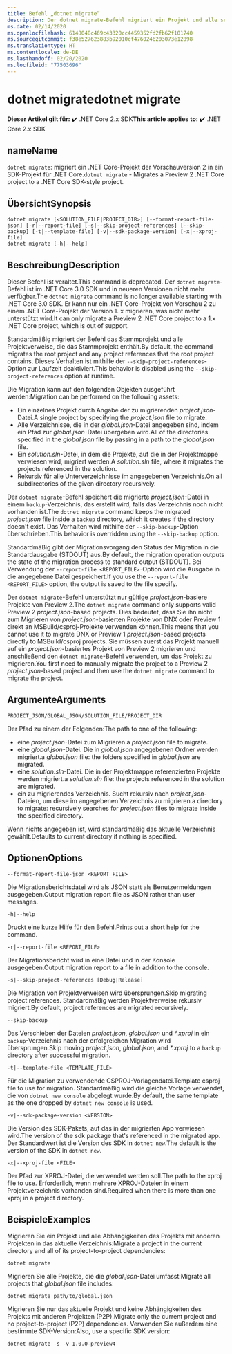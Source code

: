 ```yaml
---
title: Befehl „dotnet migrate“
description: Der dotnet migrate-Befehl migriert ein Projekt und alle seine Abhängigkeiten.
ms.date: 02/14/2020
ms.openlocfilehash: 6148048c469c43320cc4459352fd2fb62f101740
ms.sourcegitcommit: f38e527623883b92010cf4760246203073e12898
ms.translationtype: HT
ms.contentlocale: de-DE
ms.lasthandoff: 02/20/2020
ms.locfileid: "77503696"
---
```

# <a name="dotnet-migrate"></a><span data-ttu-id="36404-103">dotnet migrate</span><span class="sxs-lookup"><span data-stu-id="36404-103">dotnet migrate</span></span>

<span data-ttu-id="36404-104">**Dieser Artikel gilt für:** ✔️ .NET Core 2.x SDK</span><span class="sxs-lookup"><span data-stu-id="36404-104">**This article applies to:** ✔️ .NET Core 2.x SDK</span></span>

## <a name="name"></a><span data-ttu-id="36404-105">name</span><span class="sxs-lookup"><span data-stu-id="36404-105">Name</span></span>

<span data-ttu-id="36404-106">`dotnet migrate`: migriert ein .NET Core-Projekt der Vorschauversion 2 in ein SDK-Projekt für .NET Core.</span><span class="sxs-lookup"><span data-stu-id="36404-106">`dotnet migrate` - Migrates a Preview 2 .NET Core project to a .NET Core SDK-style project.</span></span>

## <a name="synopsis"></a><span data-ttu-id="36404-107">Übersicht</span><span class="sxs-lookup"><span data-stu-id="36404-107">Synopsis</span></span>

```dotnetcli
dotnet migrate [<SOLUTION_FILE|PROJECT_DIR>] [--format-report-file-json] [-r|--report-file] [-s|--skip-project-references] [--skip-backup] [-t|--template-file] [-v|--sdk-package-version] [-x|--xproj-file]
dotnet migrate [-h|--help]
```

## <a name="description"></a><span data-ttu-id="36404-108">Beschreibung</span><span class="sxs-lookup"><span data-stu-id="36404-108">Description</span></span>

<span data-ttu-id="36404-109">Dieser Befehl ist veraltet.</span><span class="sxs-lookup"><span data-stu-id="36404-109">This command is deprecated.</span></span> <span data-ttu-id="36404-110">Der `dotnet migrate`-Befehl ist im .NET Core 3.0 SDK und in neueren Versionen nicht mehr verfügbar.</span><span class="sxs-lookup"><span data-stu-id="36404-110">The `dotnet migrate` command is no longer available starting with .NET Core 3.0 SDK.</span></span> <span data-ttu-id="36404-111">Er kann nur ein .NET Core-Projekt von Vorschau 2 zu einem .NET Core-Projekt der Version 1. x migrieren, was nicht mehr unterstützt wird.</span><span class="sxs-lookup"><span data-stu-id="36404-111">It can only migrate a Preview 2 .NET Core project to a 1.x .NET Core project, which is out of support.</span></span>

<span data-ttu-id="36404-112">Standardmäßig migriert der Befehl das Stammprojekt und alle Projektverweise, die das Stammprojekt enthält.</span><span class="sxs-lookup"><span data-stu-id="36404-112">By default, the command migrates the root project and any project references that the root project contains.</span></span> <span data-ttu-id="36404-113">Dieses Verhalten ist mithilfe der `--skip-project-references`-Option zur Laufzeit deaktiviert.</span><span class="sxs-lookup"><span data-stu-id="36404-113">This behavior is disabled using the `--skip-project-references` option at runtime.</span></span>

<span data-ttu-id="36404-114">Die Migration kann auf den folgenden Objekten ausgeführt werden:</span><span class="sxs-lookup"><span data-stu-id="36404-114">Migration can be performed on the following assets:</span></span>

* <span data-ttu-id="36404-115">Ein einzelnes Projekt durch Angabe der zu migrierenden *project.json*-Datei.</span><span class="sxs-lookup"><span data-stu-id="36404-115">A single project by specifying the *project.json* file to migrate.</span></span>
* <span data-ttu-id="36404-116">Alle Verzeichnisse, die in der *global.json*-Datei angegeben sind, indem ein Pfad zur *global.json*-Datei übergeben wird.</span><span class="sxs-lookup"><span data-stu-id="36404-116">All of the directories specified in the *global.json* file by passing in a path to the *global.json* file.</span></span>
* <span data-ttu-id="36404-117">Ein *solution.sln*-Datei, in dem die Projekte, auf die in der Projektmappe verwiesen wird, migriert werden.</span><span class="sxs-lookup"><span data-stu-id="36404-117">A *solution.sln* file, where it migrates the projects referenced in the solution.</span></span>
* <span data-ttu-id="36404-118">Rekursiv für alle Unterverzeichnisse im angegebenen Verzeichnis.</span><span class="sxs-lookup"><span data-stu-id="36404-118">On all subdirectories of the given directory recursively.</span></span>

<span data-ttu-id="36404-119">Der `dotnet migrate`-Befehl speichert die migrierte *project.json*-Datei in einem `backup`-Verzeichnis, das erstellt wird, falls das Verzeichnis noch nicht vorhanden ist.</span><span class="sxs-lookup"><span data-stu-id="36404-119">The `dotnet migrate` command keeps the migrated *project.json* file inside a `backup` directory, which it creates if the directory doesn't exist.</span></span> <span data-ttu-id="36404-120">Das Verhalten wird mithilfe der `--skip-backup`-Option überschrieben.</span><span class="sxs-lookup"><span data-stu-id="36404-120">This behavior is overridden using the `--skip-backup` option.</span></span>

<span data-ttu-id="36404-121">Standardmäßig gibt der Migrationsvorgang den Status der Migration in die Standardausgabe (STDOUT) aus.</span><span class="sxs-lookup"><span data-stu-id="36404-121">By default, the migration operation outputs the state of the migration process to standard output (STDOUT).</span></span> <span data-ttu-id="36404-122">Bei Verwendung der `--report-file <REPORT_FILE>`-Option wird die Ausgabe in die angegebene Datei gespeichert.</span><span class="sxs-lookup"><span data-stu-id="36404-122">If you use the `--report-file <REPORT_FILE>` option, the output is saved to the file specify.</span></span>

<span data-ttu-id="36404-123">Der `dotnet migrate`-Befehl unterstützt nur gültige *project.json*-basiere Projekte von Preview 2.</span><span class="sxs-lookup"><span data-stu-id="36404-123">The `dotnet migrate` command only supports valid Preview 2 *project.json*-based projects.</span></span> <span data-ttu-id="36404-124">Dies bedeutet, dass Sie ihn nicht zum Migrieren von *project.json*-basierten Projekte von DNX oder Preview 1 direkt an MSBuild/csproj-Projekte verwenden können.</span><span class="sxs-lookup"><span data-stu-id="36404-124">This means that you cannot use it to migrate DNX or Preview 1 *project.json*-based projects directly to MSBuild/csproj projects.</span></span> <span data-ttu-id="36404-125">Sie müssen zuerst das Projekt manuell auf ein *project.json*-basiertes Projekt von Preview 2 migrieren und anschließend den `dotnet migrate`-Befehl verwenden, um das Projekt zu migrieren.</span><span class="sxs-lookup"><span data-stu-id="36404-125">You first need to manually migrate the project to a Preview 2 *project.json*-based project and then use the `dotnet migrate` command to migrate the project.</span></span>

## <a name="arguments"></a><span data-ttu-id="36404-126">Argumente</span><span class="sxs-lookup"><span data-stu-id="36404-126">Arguments</span></span>

`PROJECT_JSON/GLOBAL_JSON/SOLUTION_FILE/PROJECT_DIR`

<span data-ttu-id="36404-127">Der Pfad zu einem der Folgenden:</span><span class="sxs-lookup"><span data-stu-id="36404-127">The path to one of the following:</span></span>

* <span data-ttu-id="36404-128">eine *project.json*-Datei zum Migrieren.</span><span class="sxs-lookup"><span data-stu-id="36404-128">a *project.json* file to migrate.</span></span>
* <span data-ttu-id="36404-129">eine *global.json*-Datei. Die in *global.json* angegebenen Ordner werden migriert.</span><span class="sxs-lookup"><span data-stu-id="36404-129">a *global.json* file: the folders specified in *global.json* are migrated.</span></span>
* <span data-ttu-id="36404-130">eine *solution.sln*-Datei. Die in der Projektmappe referenzierten Projekte werden migriert.</span><span class="sxs-lookup"><span data-stu-id="36404-130">a *solution.sln* file: the projects referenced in the solution are migrated.</span></span>
* <span data-ttu-id="36404-131">ein zu migrierendes Verzeichnis. Sucht rekursiv nach *project.json*-Dateien, um diese im angegebenen Verzeichnis zu migrieren.</span><span class="sxs-lookup"><span data-stu-id="36404-131">a directory to migrate: recursively searches for *project.json* files to migrate inside the specified directory.</span></span>

<span data-ttu-id="36404-132">Wenn nichts angegeben ist, wird standardmäßig das aktuelle Verzeichnis gewählt.</span><span class="sxs-lookup"><span data-stu-id="36404-132">Defaults to current directory if nothing is specified.</span></span>

## <a name="options"></a><span data-ttu-id="36404-133">Optionen</span><span class="sxs-lookup"><span data-stu-id="36404-133">Options</span></span>

`--format-report-file-json <REPORT_FILE>`

<span data-ttu-id="36404-134">Die Migrationsberichtsdatei wird als JSON statt als Benutzermeldungen ausgegeben.</span><span class="sxs-lookup"><span data-stu-id="36404-134">Output migration report file as JSON rather than user messages.</span></span>

`-h|--help`

<span data-ttu-id="36404-135">Druckt eine kurze Hilfe für den Befehl.</span><span class="sxs-lookup"><span data-stu-id="36404-135">Prints out a short help for the command.</span></span>

`-r|--report-file <REPORT_FILE>`

<span data-ttu-id="36404-136">Der Migrationsbericht wird in eine Datei und in der Konsole ausgegeben.</span><span class="sxs-lookup"><span data-stu-id="36404-136">Output migration report to a file in addition to the console.</span></span>

`-s|--skip-project-references [Debug|Release]`

<span data-ttu-id="36404-137">Die Migration von Projektverweisen wird übersprungen.</span><span class="sxs-lookup"><span data-stu-id="36404-137">Skip migrating project references.</span></span> <span data-ttu-id="36404-138">Standardmäßig werden Projektverweise rekursiv migriert.</span><span class="sxs-lookup"><span data-stu-id="36404-138">By default, project references are migrated recursively.</span></span>

`--skip-backup`

<span data-ttu-id="36404-139">Das Verschieben der Dateien *project.json*, *global.json* und *\*.xproj* in ein `backup`-Verzeichnis nach der erfolgreichen Migration wird übersprungen.</span><span class="sxs-lookup"><span data-stu-id="36404-139">Skip moving *project.json*, *global.json*, and *\*.xproj* to a `backup` directory after successful migration.</span></span>

`-t|--template-file <TEMPLATE_FILE>`

<span data-ttu-id="36404-140">Für die Migration zu verwendende CSPROJ-Vorlagendatei.</span><span class="sxs-lookup"><span data-stu-id="36404-140">Template csproj file to use for migration.</span></span> <span data-ttu-id="36404-141">Standardmäßig wird die gleiche Vorlage verwendet, die von `dotnet new console` abgelegt wurde.</span><span class="sxs-lookup"><span data-stu-id="36404-141">By default, the same template as the one dropped by `dotnet new console` is used.</span></span>

`-v|--sdk-package-version <VERSION>`

<span data-ttu-id="36404-142">Die Version des SDK-Pakets, auf das in der migrierten App verwiesen wird.</span><span class="sxs-lookup"><span data-stu-id="36404-142">The version of the sdk package that's referenced in the migrated app.</span></span> <span data-ttu-id="36404-143">Der Standardwert ist die Version des SDK in `dotnet new`.</span><span class="sxs-lookup"><span data-stu-id="36404-143">The default is the version of the SDK in `dotnet new`.</span></span>

`-x|--xproj-file <FILE>`

<span data-ttu-id="36404-144">Der Pfad zur XPROJ-Datei, die verwendet werden soll.</span><span class="sxs-lookup"><span data-stu-id="36404-144">The path to the xproj file to use.</span></span> <span data-ttu-id="36404-145">Erforderlich, wenn mehrere XPROJ-Dateien in einem Projektverzeichnis vorhanden sind.</span><span class="sxs-lookup"><span data-stu-id="36404-145">Required when there is more than one xproj in a project directory.</span></span>

## <a name="examples"></a><span data-ttu-id="36404-146">Beispiele</span><span class="sxs-lookup"><span data-stu-id="36404-146">Examples</span></span>

<span data-ttu-id="36404-147">Migrieren Sie ein Projekt und alle Abhängigkeiten des Projekts mit anderen Projekten in das aktuelle Verzeichnis:</span><span class="sxs-lookup"><span data-stu-id="36404-147">Migrate a project in the current directory and all of its project-to-project dependencies:</span></span>

`dotnet migrate`

<span data-ttu-id="36404-148">Migrieren Sie alle Projekte, die die *global.json*-Datei umfasst:</span><span class="sxs-lookup"><span data-stu-id="36404-148">Migrate all projects that *global.json* file includes:</span></span>

`dotnet migrate path/to/global.json`

<span data-ttu-id="36404-149">Migrieren Sie nur das aktuelle Projekt und keine Abhängigkeiten des Projekts mit anderen Projekten (P2P).</span><span class="sxs-lookup"><span data-stu-id="36404-149">Migrate only the current project and no project-to-project (P2P) dependencies.</span></span> <span data-ttu-id="36404-150">Verwenden Sie außerdem eine bestimmte SDK-Version:</span><span class="sxs-lookup"><span data-stu-id="36404-150">Also, use a specific SDK version:</span></span>

`dotnet migrate -s -v 1.0.0-preview4`
